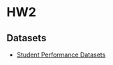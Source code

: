 # HW2

## Datasets

- [Student Performance Datasets](https://www.kaggle.com/datasets/amrmaree/student-performance-prediction)